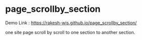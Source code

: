 # page_scrollby_section

Demo Link : https://rakesh-wis.github.io/page_scrollby_section/

one site page scroll by scroll to one section to another section.
